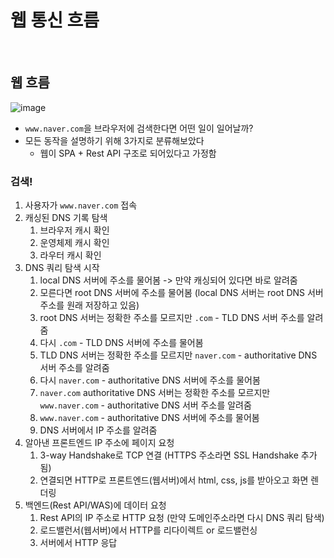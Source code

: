 # 웹 통신 흐름

<br>

## 웹 흐름

![image](https://user-images.githubusercontent.com/71180414/152469748-c488edd7-9e23-4610-ae60-0b1f9f68927c.png)

- `www.naver.com`을 브라우저에 검색한다면 어떤 일이 일어날까?
- 모든 동작을 설명하기 위해 3가지로 분류해보았다
    - 웹이 SPA + Rest API 구조로 되어있다고 가정함

### 검색!

1. 사용자가 `www.naver.com` 접속
2. 캐싱된 DNS 기록 탐색
    1. 브라우저 캐시 확인
    2. 운영체제 캐시 확인
    3. 라우터 캐시 확인
3. DNS 쿼리 탐색 시작
    1. local DNS 서버에 주소를 물어봄 -> 만약 캐싱되어 있다면 바로 알려줌
    2. 모른다면 root DNS 서버에 주소를 물어봄 (local DNS 서버는 root DNS 서버 주소를 원래 저장하고 있음)
    3. root DNS 서버는 정확한 주소를 모르지만 `.com` - TLD DNS 서버 주소를 알려줌
    4. 다시 `.com` - TLD DNS 서버에 주소를 물어봄
    5. TLD DNS 서버는 정확한 주소를 모르지만 `naver.com` - authoritative DNS 서버 주소를 알려줌
    6. 다시 `naver.com` - authoritative DNS 서버에 주소를 물어봄
    7. `naver.com` authoritative DNS 서버는 정확한 주소를 모르지만 `www.naver.com` - authoritative DNS 서버 주소를 알려줌
    8. `www.naver.com` - authoritative DNS 서버에 주소를 물어봄
    9. DNS 서버에서 IP 주소를 알려줌
4. 알아낸 프론트엔드 IP 주소에 페이지 요청
    1. 3-way Handshake로 TCP 연결 (HTTPS 주소라면 SSL Handshake 추가됨)
    2. 연결되면 HTTP로 프론트엔드(웹서버)에서 html, css, js를 받아오고 화면 렌더링
5. 백엔드(Rest API/WAS)에 데이터 요청
    1. Rest API의 IP 주소로 HTTP 요청 (만약 도메인주소라면 다시 DNS 쿼리 탐색)
    2. 로드밸런서(웹서버)에서 HTTP를 리다이렉트 or 로드밸런싱
    3. 서버에서 HTTP 응답
    
<br>
